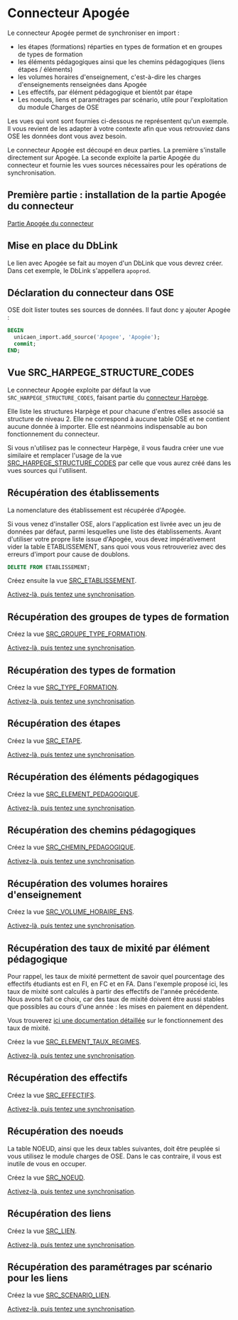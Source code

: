 # Connecteur Apogée

Le connecteur Apogée permet de synchroniser en import :
  * les étapes (formations) réparties en types de formation et en groupes de types de formation
  * les éléments pédagogiques ainsi que les chemins pédagogiques (liens étapes / éléments)
  * les volumes horaires d'enseignement, c'est-à-dire les charges d'enseignements renseignées dans Apogée
  * Les effectifs, par élément pédagogique et bientôt par étape
  * Les noeuds, liens et paramétrages par scénario, utile pour l'exploitation du module Charges de OSE

Les vues qui vont sont fournies ci-dessous ne représentent qu'un exemple. Il vous revient de les adapter à votre contexte afin que vous
retrouviez dans OSE les données dont vous avez besoin. 

Le connecteur Apogée est découpé en deux parties.
La première s'installe directement sur Apogée.
La seconde exploite la partie Apogée du connecteur et fournie les vues sources nécessaires pour les opérations de synchronisation. 

## Première partie : installation de la partie Apogée du connecteur
[Partie Apogée du connecteur](Apogee-OSE-lisezMoi.md)
  
## Mise en place du DbLink

Le lien avec Apogée se fait au moyen d'un DbLink que vous devrez créer.
Dans cet exemple, le DbLink s'appellera `apoprod`.

## Déclaration du connecteur dans OSE  

OSE doit lister toutes ses sources de données.
Il faut donc y ajouter Apogée : 

```sql
BEGIN
  unicaen_import.add_source('Apogee', 'Apogée');
  commit;
END;
```

## Vue SRC_HARPEGE_STRUCTURE_CODES

Le connecteur Apogée exploite par défaut la vue `SRC_HARPEGE_STRUCTURE_CODES`, faisant partie du
[connecteur Harpège](../Harpège/Connecteur.md). 

Elle liste les structures Harpège et pour chacune d'entres elles associé sa structure de niveau 2.
Elle ne correspond à aucune table OSE et ne contient aucune donnée à importer. 
Elle est néanmoins indispensable au bon fonctionnement du connecteur.

Si vous n'utilisez pas le connecteur Harpège, il vous faudra créer une vue similaire et remplacer l'usage
de la vue [SRC_HARPEGE_STRUCTURE_CODES](../Harpège/SRC_HARPEGE_STRUCTURE_CODES.sql) par celle que vous aurez créé dans les vues sources qui l'utilisent.


## Récupération des établissements

La nomenclature des établissement est récupérée d'Apogée.

Si vous venez d'installer OSE, alors l'application est livrée avec un jeu de données par défaut, parmi lesquelles une liste des établissements.
Avant d'utiliser votre propre liste issue d'Apogée, vous devez impérativement vider la table ETABLISSEMENT, sans quoi vous vous 
retrouveriez avec des erreurs d'import pour cause de doublons.

```sql
DELETE FROM ETABLISSEMENT;
```

Créez ensuite la vue [SRC_ETABLISSEMENT](SRC_ETABLISSEMENT.sql).

[Activez-là, puis tentez une synchronisation](../activer-synchroniser.md).

## Récupération des groupes de types de formation

Créez la vue [SRC_GROUPE_TYPE_FORMATION](SRC_GROUPE_TYPE_FORMATION.sql).

[Activez-là, puis tentez une synchronisation](../activer-synchroniser.md).

## Récupération des types de formation

Créez la vue [SRC_TYPE_FORMATION](SRC_TYPE_FORMATION.sql).

[Activez-là, puis tentez une synchronisation](../activer-synchroniser.md).

## Récupération des étapes

Créez la vue [SRC_ETAPE](SRC_ETAPE.sql).

[Activez-là, puis tentez une synchronisation](../activer-synchroniser.md).

## Récupération des éléments pédagogiques

Créez la vue [SRC_ELEMENT_PEDAGOGIQUE](SRC_ELEMENT_PEDAGOGIQUE.sql).

[Activez-là, puis tentez une synchronisation](../activer-synchroniser.md).

## Récupération des chemins pédagogiques

Créez la vue [SRC_CHEMIN_PEDAGOGIQUE](SRC_CHEMIN_PEDAGOGIQUE.sql).

[Activez-là, puis tentez une synchronisation](../activer-synchroniser.md).

## Récupération des volumes horaires d'enseignement

Créez la vue [SRC_VOLUME_HORAIRE_ENS](SRC_VOLUME_HORAIRE_ENS.sql).

[Activez-là, puis tentez une synchronisation](../activer-synchroniser.md).

## Récupération des taux de mixité par élément pédagogique

Pour rappel, les taux de mixité permettent de savoir quel pourcentage des effectifs étudiants est en FI, en FC et en FA.
Dans l'exemple proposé ici, les taux de mixité sont calculés à partir des effectifs de l'année précédente.
Nous avons fait ce choix, car des taux de mixité doivent être aussi stables que possibles au cours d'une année : les mises en paiement en dépendent.

Vous trouverez [ici une documentation détaillée](../taux-repartition.md) sur le fonctionnement des taux de mixité.

Créez la vue [SRC_ELEMENT_TAUX_REGIMES](SRC_ELEMENT_TAUX_REGIMES.sql).

[Activez-là, puis tentez une synchronisation](../activer-synchroniser.md).

## Récupération des effectifs

Créez la vue [SRC_EFFECTIFS](SRC_EFFECTIFS.sql).

[Activez-là, puis tentez une synchronisation](../activer-synchroniser.md).

## Récupération des noeuds

La table NOEUD, ainsi que les deux tables suivantes, doit être peuplée si vous utilisez le module
charges de OSE. Dans le cas contraire, il vous est inutile de vous en occuper.

Créez la vue [SRC_NOEUD](SRC_NOEUD.sql).

[Activez-là, puis tentez une synchronisation](../activer-synchroniser.md).

## Récupération des liens

Créez la vue [SRC_LIEN](SRC_LIEN.sql).

[Activez-là, puis tentez une synchronisation](../activer-synchroniser.md).

## Récupération des paramétrages par scénario pour les liens

Créez la vue [SRC_SCENARIO_LIEN](SRC_SCENARIO_LIEN.sql).

[Activez-là, puis tentez une synchronisation](../activer-synchroniser.md).